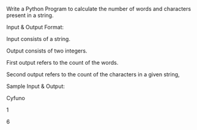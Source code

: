 Write a  Python Program to calculate the number of words and characters present in a string.

Input & Output Format:

Input consists of a string.

Output consists of two integers.

First output refers to the count of the words.

Second output refers to the count of the characters in a given string,

Sample Input & Output:

Cyfuno

1

6

